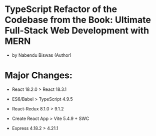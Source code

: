 # TypeScript Refactor of the Codebase from the Book: Ultimate Full-Stack Web Development with MERN

- by Nabendu Biswas (Author)

# Major Changes:

- React 18.2.0 > React 18.3.1
  
- ES6/Babel > TypeScript 4.9.5
  
- React-Redux 8.1.0 > 9.1.2
  
- Create React App > Vite 5.4.9 + SWC

- Express 4.18.2 > 4.21.1
